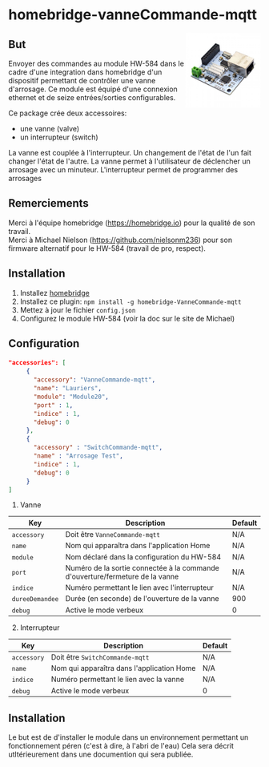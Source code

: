 # homebridge-vanneCommande-mqtt

<img src="https://github.com/CapitaineKirk/homebridge-vanneCommande-mqtt/blob/main/photos/HW-584.jpg" width=150 align="right" />  

## But

Envoyer des commandes au module HW-584 dans le cadre d'une integration dans homebridge d'un dispositif permettant de contrôler une vanne d'arrosage.
Ce module est équipé d'une connexion ethernet et de seize entrées/sorties configurables.  

Ce package crée deux accessoires:
- une vanne (valve)
- un interrupteur (switch)  

La vanne est couplée à l'interrupteur. Un changement de l'état de l'un fait changer l'état de l'autre.
La vanne permet à l'utilisateur de déclencher un arrosage avec un minuteur.
L'interrupteur permet de programmer des arrosages

## Remerciements
Merci à l'équipe homebridge (https://homebridge.io) pour la qualité de son travail.  
Merci à Michael Nielson (https://github.com/nielsonm236) pour son firmware alternatif pour le HW-584 (travail de pro, respect).

## Installation

1. Installez [homebridge](https://github.com/nfarina/homebridge#installation-details)  
2. Installez ce plugin: `npm install -g homebridge-VanneCommande-mqtt`  
3. Mettez à jour le fichier `config.json`  
4. Configurez le module HW-584 (voir la doc sur le site de Michael)

## Configuration

```json
"accessories": [
     {
       "accessory": "VanneCommande-mqtt",
       "name": "Lauriers",
       "module": "Module20",
       "port" : 1,
       "indice" : 1,
       "debug": 0
     },
     {
       "accessory" : "SwitchCommande-mqtt",
       "name" : "Arrosage Test",
       "indice" : 1,
       "debug": 0
     }
]
```

1. Vanne  

| Key | Description | Default |
| --- | --- | --- |
| `accessory` | Doit être `VanneCommande-mqtt` | N/A |  
| `name` | Nom qui apparaîtra dans l'application Home | N/A |  
| `module` | Nom déclaré dans la configuration du HW-584 | N/A |  
| `port` | Numéro de la sortie connectée à la commande d'ouverture/fermeture de la vanne | N/A |  
| `indice` | Numéro permettant le lien avec l'interrupteur | N/A  
| `dureeDemandee` | Durée (en seconde) de l'ouverture de la vanne | 900  
| `debug` | Active le mode verbeux | 0 |  

2. Interrupteur  

| Key | Description | Default |  
| --- | --- | --- |  
| `accessory` | Doit être `SwitchCommande-mqtt` | N/A |  
| `name` | Nom qui apparaîtra dans l'application Home | N/A |  
| `indice` | Numéro permettant le lien avec la vanne | N/A  
| `debug` | Active le mode verbeux | 0 |  
 

## Installation
Le but est de d'installer le module dans un environnement permettant un fonctionnement péren (c'est à dire, à l'abri de l'eau)
Cela sera décrit utltérieurement dans une documention qui sera publiée.

